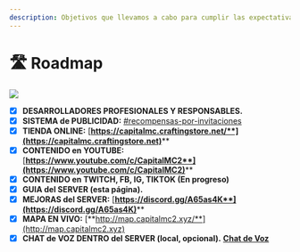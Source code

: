 ```yaml
---
description: Objetivos que llevamos a cabo para cumplir las expectativas
---
```


# 🛣 Roadmap

![](.gitbook/assets/2021-12-08\_20.11.14.png)

* [x] **DESARROLLADORES PROFESIONALES Y RESPONSABLES.**
* [x] **SISTEMA de PUBLICIDAD:** [#recompensas-por-invitaciones](guia/recompensas.md#recompensas-por-invitaciones "mention")
* [x] **TIENDA ONLINE:** [**https://capitalmc.craftingstore.net/**](https://capitalmc.craftingstore.net)****
* [x] **CONTENIDO en YOUTUBE:** [**https://www.youtube.com/c/CapitalMC2**](https://www.youtube.com/c/CapitalMC2)****
* [x] **CONTENIDO en TWITCH, FB, IG, TIKTOK (En progreso)**
* [x] **GUIA del SERVER (esta página).**
* [x] **MEJORAS del SERVER:** [**https://discord.gg/A65as4K**](https://discord.gg/A65as4K)****
* [x] **MAPA EN VIVO:** [**http://map.capitalmc2.xyz/**](http://map.capitalmc2.xyz)
* [x] **CHAT de VOZ DENTRO del SERVER (local, opcional).** [**Chat de Voz**](guia/contenido/voicechat.md)
